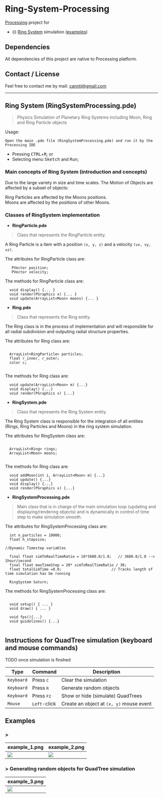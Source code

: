# Ring-System-Processing

[Processing](https://processing.org/) project for 

* (i) [Ring System](#rs-processing) simulation ([examples](#all-examples))

## Dependencies

All dependencies of this project are native to Processing platform.

## Contact / License

Feel free to contact me by mail: canntj@gmail.com

---

<a name="rs-processing"></a>
## Ring System (RingSystemProcessing.pde)
> Physics Simulation of Planetary Ring Systems including Moon, Ring and Ring Particle objects

Usage:

`Open the main .pde file (RingSystemProcessing.pde) and run it by the Processing IDE`
* Pressing <kbd>CTRL</kbd>+<kbd>R</kbd>; or
* Selecting menu <kbd>Sketch</kbd> and <kbd>Run</kbd>;

### Main concepts of Ring System (introduction and concepts)

Due to the large variety in size and time scales. 
The Motion of Objects are affected by a subset of objects:

Ring Particles are affected by the Moons positions.  
Moons are affected by the positions of other Moons.

### Classes of RingSystem implementation

* **RingParticle.pde**

> Class that represents the RingParticle entity.

A Ring Particle is a item with a position `(x, y, z)` and a velocity `(vx, vy, vz)`.

The attributes for RingParticle class are:
  
```processing
   PVector position;
   PVector velocity;
```

The methods for RingParticle class are:

```processing
  void display() {... }
  void render(PGraphics x) {... }
  void update(ArrayList<Moon> moons) {... }
```

* **Ring.pde**

> Class that represents the Ring entity.

The Ring class is in the process of implementation and will responsible for all radial subdivision and outputing radial structure properties.

The attributes for Ring class are:
  
```processing

  ArrayList<RingParticle> particles;
  float r_inner, r_outer;
  color c;
  
```

The methods for Ring class are:

```processing
  void update(ArrayList<Moon> m) {...}
  void display() {...}
  void render(PGraphics x) {...}
```

* **RingSystem.pde**

> Class that represents the Ring System entity.

The Ring System class is responsible for the integration of all entities (Rings, Ring Particles and Moons) in the ring system simulation.

The attributes for RingSystem class are:
  
```processing

  ArrayList<Ring> rings;
  ArrayList<Moon> moons;
  
```

The methods for Ring class are:

```processing
  void addMoon(int i, ArrayList<Moon> m) {...}
  void update() {...}
  void display() {...}
  void render(PGraphics x) {...}
```

* **RingSystemProcessing.pde**

> Main class that is in charge of the main simulation loop (updating and displaying/rendering objects) and is dynamically in control of time step to make simulation smooth.

The attributes for RingSystemProcessing class are:
 
```processing
  int n_particles = 10000;   
  float h_stepsize;

//Dynamic Timestep variables

  final float simToRealTimeRatio = 10*3600.0/1.0;   // 3600.0/1.0 --> 1hour/second
  final float maxTimeStep = 20* simToRealTimeRatio / 30;
  float totalSimTime =0.0;                       // Tracks length of time simulation has be running

  RingSystem Saturn;
```

The methods for RingSystemProcessing class are:

```processing

  void setup() { ... }
  void draw() { ... }
   
  void fps(){...}
  void guidelines() {...}
  
```

<a name="instructions"></a>
## Instructions for QuadTree simulation (keyboard and mouse commands)

TODO once simulation is finshed

| Type          | Command             | Description                               |
| ------------- | ------------------- | ----------------------------------------- |
| `Keyboard`    | Press <kbd>C</kbd>  | Clear the simulation                      |
| `Keyboard`    | Press <kbd>R</kbd>  | Generate random objects                   |
| `Keyboard`    | Press <kbd>F2</kbd> | Show or hide (simulate) QuadTrees         |
| `Mouse`       | `Left`-click        | Create an object at `(x, y)` mouse event  |

<a name="all-examples"></a>
## Examples
<a name="examples-1"></a>
### > 
| example_1.png           | example_2.png           |
| ------------------------ | ------------------------ |
| ![](examples/quadtree_1.png) | ![](examples/quadtree_2.png) |

<a name="examples-2"></a>
### > Generating random objects for QuadTree simulation

| example_3.png     |
| ------------------------ |
| ![](examples/quadtree-random_1.png) |
